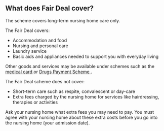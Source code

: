 ##  What does Fair Deal cover?

The scheme covers long-term nursing home care only.

The Fair Deal covers:

  * Accommodation and food 
  * Nursing and personal care 
  * Laundry service 
  * Basic aids and appliances needed to support you with everyday living 

Other goods and services may be available under schemes such as the [ medical
card ](/en/health/medical-cards-and-gp-visit-cards/medical-card/) or [ Drugs
Payment Scheme ](/en/health/drugs-and-medicines/drugs-payment-scheme/) .

The Fair Deal scheme does not cover:

  * Short-term care such as respite, convalescent or day-care 
  * Extra fees charged by the nursing home for services like hairdressing, therapies or activities 

Ask your nursing home what extra fees you may need to pay. You must agree with
your nursing home about these extra costs before you go into the nursing home
(your admission date).
